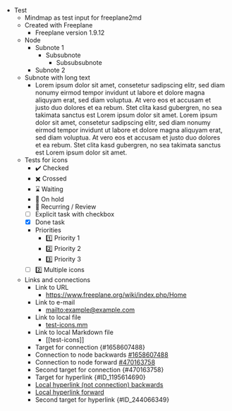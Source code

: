 - Test
  - Mindmap as test input for freeplane2md
  - Created with Freeplane
    - Freeplane version 1.9.12
  - Node
    - Subnote 1
      - Subsubnote
        - Subsubsubnote
    - Subnote 2
  - Subnote with long text
    - Lorem ipsum dolor sit amet, consetetur sadipscing elitr, sed diam nonumy eirmod tempor invidunt ut labore et dolore magna aliquyam erat, sed diam voluptua. At vero eos et accusam et justo duo dolores et ea rebum. Stet clita kasd gubergren, no sea takimata sanctus est Lorem ipsum dolor sit amet. Lorem ipsum dolor sit amet, consetetur sadipscing elitr, sed diam nonumy eirmod tempor invidunt ut labore et dolore magna aliquyam erat, sed diam voluptua. At vero eos et accusam et justo duo dolores et ea rebum. Stet clita kasd gubergren, no sea takimata sanctus est Lorem ipsum dolor sit amet.
  - Tests for icons
    - :heavy_check_mark: Checked
    - :heavy_multiplication_x: Crossed
    - :hourglass: Waiting
    - :stop_sign: On hold
    - :repeat: Recurring / Review
    - [ ] Explicit task with checkbox
    - [x] Done task
    - Priorities
      - :one: Priority 1
      - :two: Priority 2
      - :three: Priority 3
    - [ ] :two: Multiple icons
  - Links and connections
    - Link to URL
      - <https://www.freeplane.org/wiki/index.php/Home>
    - Link to e-mail
      - <mailto:example@example.com>
    - Link to local file
      - [test-icons.mm](test-icons.mm)
    - Link to local Markdown file
      - [[test-icons]]
    - Target for connection {#1658607488}
    - Connection to node backwards [#1658607488](#1658607488)
    - Connection to node forward [#470163758](#470163758)
    - Second target for connection {#470163758}
    - Target for hyperlink {#ID_1195614690}
    - [Local hyperlink (not connection) backwards](#ID_1195614690)
    - [Local hyperlink forward](#ID_244066349)
    - Second target for hyperlink {#ID_244066349}
